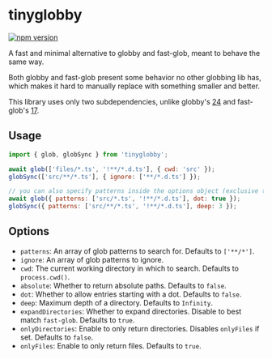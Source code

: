 # tinyglobby

<a href="https://www.npmjs.com/package/tinyglobby"><img src="https://img.shields.io/npm/v/tinyglobby.svg?maxAge=3600" alt="npm version" /></a>

A fast and minimal alternative to globby and fast-glob, meant to behave the same way.

Both globby and fast-glob present some behavior no other globbing lib has,
which makes it hard to manually replace with something smaller and better.

This library uses only two subdependencies, unlike globby's [24](https://npmgraph.js.org/?q=globby@14.0.2) and fast-glob's [17](https://npmgraph.js.org/?q=fast-glob@3.3.2).

## Usage

```js
import { glob, globSync } from 'tinyglobby';

await glob(['files/*.ts', '!**/*.d.ts'], { cwd: 'src' });
globSync(['src/**/*.ts'], { ignore: ['**/*.d.ts'] });

// you can also specify patterns inside the options object (exclusive to tinyglobby)
await glob({ patterns: ['src/*.ts', '!**/*.d.ts'], dot: true });
globSync({ patterns: ['src/**/*.ts', '!**/*.d.ts'], deep: 3 });
```

## Options

- `patterns`: An array of glob patterns to search for. Defaults to `['**/*']`.
- `ignore`: An array of glob patterns to ignore.
- `cwd`: The current working directory in which to search. Defaults to `process.cwd()`.
- `absolute`: Whether to return absolute paths. Defaults to `false`.
- `dot`: Whether to allow entries starting with a dot. Defaults to `false`.
- `deep`: Maximum depth of a directory. Defaults to `Infinity`.
- `expandDirectories`: Whether to expand directories. Disable to best match `fast-glob`. Defaults to `true`.
- `onlyDirectories`: Enable to only return directories. Disables `onlyFiles` if set. Defaults to `false`.
- `onlyFiles`: Enable to only return files. Defaults to `true`.
